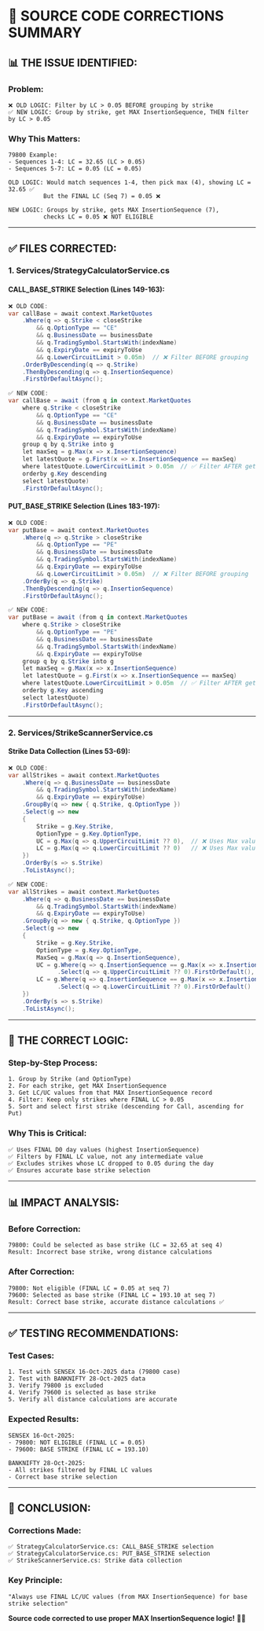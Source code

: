 # 🎯 SOURCE CODE CORRECTIONS SUMMARY

## 📊 **THE ISSUE IDENTIFIED:**

### **Problem:**
```
❌ OLD LOGIC: Filter by LC > 0.05 BEFORE grouping by strike
✅ NEW LOGIC: Group by strike, get MAX InsertionSequence, THEN filter by LC > 0.05
```

### **Why This Matters:**
```
79800 Example:
- Sequences 1-4: LC = 32.65 (LC > 0.05)
- Sequences 5-7: LC = 0.05 (LC = 0.05)

OLD LOGIC: Would match sequences 1-4, then pick max (4), showing LC = 32.65 ✅
          But the FINAL LC (Seq 7) = 0.05 ❌

NEW LOGIC: Groups by strike, gets MAX InsertionSequence (7), 
          checks LC = 0.05 ❌ NOT ELIGIBLE
```

---

## ✅ **FILES CORRECTED:**

### **1. Services/StrategyCalculatorService.cs**

#### **CALL_BASE_STRIKE Selection (Lines 149-163):**
```csharp
❌ OLD CODE:
var callBase = await context.MarketQuotes
    .Where(q => q.Strike < closeStrike
        && q.OptionType == "CE"
        && q.BusinessDate == businessDate
        && q.TradingSymbol.StartsWith(indexName)
        && q.ExpiryDate == expiryToUse
        && q.LowerCircuitLimit > 0.05m)  // ❌ Filter BEFORE grouping
    .OrderByDescending(q => q.Strike)
    .ThenByDescending(q => q.InsertionSequence)
    .FirstOrDefaultAsync();

✅ NEW CODE:
var callBase = await (from q in context.MarketQuotes
    where q.Strike < closeStrike
        && q.OptionType == "CE"
        && q.BusinessDate == businessDate
        && q.TradingSymbol.StartsWith(indexName)
        && q.ExpiryDate == expiryToUse
    group q by q.Strike into g
    let maxSeq = g.Max(x => x.InsertionSequence)
    let latestQuote = g.First(x => x.InsertionSequence == maxSeq)
    where latestQuote.LowerCircuitLimit > 0.05m  // ✅ Filter AFTER getting MAX seq
    orderby g.Key descending
    select latestQuote)
    .FirstOrDefaultAsync();
```

#### **PUT_BASE_STRIKE Selection (Lines 183-197):**
```csharp
❌ OLD CODE:
var putBase = await context.MarketQuotes
    .Where(q => q.Strike > closeStrike
        && q.OptionType == "PE"
        && q.BusinessDate == businessDate
        && q.TradingSymbol.StartsWith(indexName)
        && q.ExpiryDate == expiryToUse
        && q.LowerCircuitLimit > 0.05m)  // ❌ Filter BEFORE grouping
    .OrderBy(q => q.Strike)
    .ThenByDescending(q => q.InsertionSequence)
    .FirstOrDefaultAsync();

✅ NEW CODE:
var putBase = await (from q in context.MarketQuotes
    where q.Strike > closeStrike
        && q.OptionType == "PE"
        && q.BusinessDate == businessDate
        && q.TradingSymbol.StartsWith(indexName)
        && q.ExpiryDate == expiryToUse
    group q by q.Strike into g
    let maxSeq = g.Max(x => x.InsertionSequence)
    let latestQuote = g.First(x => x.InsertionSequence == maxSeq)
    where latestQuote.LowerCircuitLimit > 0.05m  // ✅ Filter AFTER getting MAX seq
    orderby g.Key ascending
    select latestQuote)
    .FirstOrDefaultAsync();
```

---

### **2. Services/StrikeScannerService.cs**

#### **Strike Data Collection (Lines 53-69):**
```csharp
❌ OLD CODE:
var allStrikes = await context.MarketQuotes
    .Where(q => q.BusinessDate == businessDate
        && q.TradingSymbol.StartsWith(indexName)
        && q.ExpiryDate == expiryToUse)
    .GroupBy(q => new { q.Strike, q.OptionType })
    .Select(g => new
    {
        Strike = g.Key.Strike,
        OptionType = g.Key.OptionType,
        UC = g.Max(q => q.UpperCircuitLimit ?? 0),  // ❌ Uses Max value, not final
        LC = g.Max(q => q.LowerCircuitLimit ?? 0)   // ❌ Uses Max value, not final
    })
    .OrderBy(s => s.Strike)
    .ToListAsync();

✅ NEW CODE:
var allStrikes = await context.MarketQuotes
    .Where(q => q.BusinessDate == businessDate
        && q.TradingSymbol.StartsWith(indexName)
        && q.ExpiryDate == expiryToUse)
    .GroupBy(q => new { q.Strike, q.OptionType })
    .Select(g => new
    {
        Strike = g.Key.Strike,
        OptionType = g.Key.OptionType,
        MaxSeq = g.Max(q => q.InsertionSequence),
        UC = g.Where(q => q.InsertionSequence == g.Max(x => x.InsertionSequence))  // ✅ From MAX seq
              .Select(q => q.UpperCircuitLimit ?? 0).FirstOrDefault(),
        LC = g.Where(q => q.InsertionSequence == g.Max(x => x.InsertionSequence))  // ✅ From MAX seq
              .Select(q => q.LowerCircuitLimit ?? 0).FirstOrDefault()
    })
    .OrderBy(s => s.Strike)
    .ToListAsync();
```

---

## 🎯 **THE CORRECT LOGIC:**

### **Step-by-Step Process:**
```
1. Group by Strike (and OptionType)
2. For each strike, get MAX InsertionSequence
3. Get LC/UC values from that MAX InsertionSequence record
4. Filter: Keep only strikes where FINAL LC > 0.05
5. Sort and select first strike (descending for Call, ascending for Put)
```

### **Why This is Critical:**
```
✅ Uses FINAL D0 day values (highest InsertionSequence)
✅ Filters by FINAL LC value, not any intermediate value
✅ Excludes strikes whose LC dropped to 0.05 during the day
✅ Ensures accurate base strike selection
```

---

## 📊 **IMPACT ANALYSIS:**

### **Before Correction:**
```
79800: Could be selected as base strike (LC = 32.65 at seq 4)
Result: Incorrect base strike, wrong distance calculations
```

### **After Correction:**
```
79800: Not eligible (FINAL LC = 0.05 at seq 7)
79600: Selected as base strike (FINAL LC = 193.10 at seq 7)
Result: Correct base strike, accurate distance calculations ✅
```

---

## ✅ **TESTING RECOMMENDATIONS:**

### **Test Cases:**
```
1. Test with SENSEX 16-Oct-2025 data (79800 case)
2. Test with BANKNIFTY 28-Oct-2025 data
3. Verify 79800 is excluded
4. Verify 79600 is selected as base strike
5. Verify all distance calculations are accurate
```

### **Expected Results:**
```
SENSEX 16-Oct-2025:
- 79800: NOT ELIGIBLE (FINAL LC = 0.05)
- 79600: BASE STRIKE (FINAL LC = 193.10)

BANKNIFTY 28-Oct-2025:
- All strikes filtered by FINAL LC values
- Correct base strike selection
```

---

## 🚀 **CONCLUSION:**

### **Corrections Made:**
```
✅ StrategyCalculatorService.cs: CALL_BASE_STRIKE selection
✅ StrategyCalculatorService.cs: PUT_BASE_STRIKE selection
✅ StrikeScannerService.cs: Strike data collection
```

### **Key Principle:**
```
"Always use FINAL LC/UC values (from MAX InsertionSequence) for base strike selection"
```

**Source code corrected to use proper MAX InsertionSequence logic!** 🎯✅
